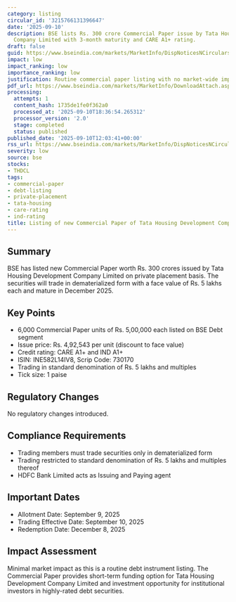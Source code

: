```yaml
---
category: listing
circular_id: '3215766131396647'
date: '2025-09-10'
description: BSE lists Rs. 300 crore Commercial Paper issue by Tata Housing Development
  Company Limited with 3-month maturity and CARE A1+ rating.
draft: false
guid: https://www.bseindia.com/markets/MarketInfo/DispNoticesNCirculars.aspx?Noticeid={76DB1489-41F0-421E-8EC0-95D7BC55C624}&noticeno=20250910-31&dt=09/10/2025&icount=31&totcount=59&flag=0
impact: low
impact_ranking: low
importance_ranking: low
justification: Routine commercial paper listing with no market-wide implications
pdf_url: https://www.bseindia.com/markets/MarketInfo/DownloadAttach.aspx?id=20250910-31&attachedId=
processing:
  attempts: 1
  content_hash: 1735de1fe0f362a0
  processed_at: '2025-09-10T18:36:54.265312'
  processor_version: '2.0'
  stage: completed
  status: published
published_date: '2025-09-10T12:03:41+00:00'
rss_url: https://www.bseindia.com/markets/MarketInfo/DispNoticesNCirculars.aspx?Noticeid={76DB1489-41F0-421E-8EC0-95D7BC55C624}&noticeno=20250910-31&dt=09/10/2025&icount=31&totcount=59&flag=0
severity: low
source: bse
stocks:
- THDCL
tags:
- commercial-paper
- debt-listing
- private-placement
- tata-housing
- care-rating
- ind-rating
title: Listing of new Commercial Paper of Tata Housing Development Company Limited
---
```


## Summary

BSE has listed new Commercial Paper worth Rs. 300 crores issued by Tata Housing Development Company Limited on private placement basis. The securities will trade in dematerialized form with a face value of Rs. 5 lakhs each and mature in December 2025.

## Key Points

- 6,000 Commercial Paper units of Rs. 5,00,000 each listed on BSE Debt segment
- Issue price: Rs. 4,92,543 per unit (discount to face value)
- Credit rating: CARE A1+ and IND A1+
- ISIN: INE582L14IV8, Scrip Code: 730170
- Trading in standard denomination of Rs. 5 lakhs and multiples
- Tick size: 1 paise

## Regulatory Changes

No regulatory changes introduced.

## Compliance Requirements

- Trading members must trade securities only in dematerialized form
- Trading restricted to standard denomination of Rs. 5 lakhs and multiples thereof
- HDFC Bank Limited acts as Issuing and Paying agent

## Important Dates

- Allotment Date: September 9, 2025
- Trading Effective Date: September 10, 2025
- Redemption Date: December 8, 2025

## Impact Assessment

Minimal market impact as this is a routine debt instrument listing. The Commercial Paper provides short-term funding option for Tata Housing Development Company Limited and investment opportunity for institutional investors in highly-rated debt securities.